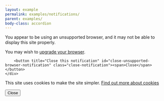 ```yaml
---
layout: example
permalink: examples/notifications/
parent: examples/
body-class: accordion
---
```




<div id="browser-notice" class="notification strong">
    <div class="container">
        <p>You appear to be using an unsupported browser, and it may not be able to display this site properly.</p>
        <p>You may wish to <a href="#">upgrade your browser</a>.</p>

        <button title="Close this notification" id="close-unsupported-browser-notification" class="close-notification"><span>Close</span></button>
    </div>
</div>
<div id="cookie-notice" class="notification" aria-describedby="cookieinfo">
    <div class="container">
        <p tabindex="0" id="cookieinfo" class="cookieinfo">This site uses cookies to make the site simpler. <a href="#">Find out more about cookies</a></p>
        <button title="Close this notification" id="close-cookie-notification" class="close-notification">Close</button>
    </div>
</div>